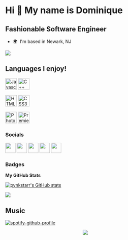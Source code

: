 Hi 👋 My name is Dominique
==========================

Fashionable Software Engineer
-----------------------------

* 🌍  I'm based in Newark, NJ

<a href="https://www.github.com/pynkstarr" target="_blank" rel="noreferrer"><img
src="https://img.shields.io/github/followers/pynkstarr?logo=github&style=for-the-badge&color=6366f1&labelColor=581c87" /></a>

<h2> Languages I enjoy!</h2>

<p align="left">
<a href="https://developer.mozilla.org/en-US/docs/Web/JavaScript" target="_blank" rel="noreferrer"><img src="https://raw.githubusercontent.com/danielcranney/readme-generator/main/public/icons/skills/javascript-colored.svg" width="36" height="36" alt="Javascript" /></a>
<a href="https://docs.microsoft.com/en-us/cpp/?view=msvc-170" target="_blank" rel="noreferrer"><img src="https://raw.githubusercontent.com/danielcranney/readme-generator/main/public/icons/skills/cplusplus-colored.svg" width="36" height="36" alt="C++" /></a>

<a href="https://developer.mozilla.org/en-US/docs/Glossary/HTML5" target="_blank" rel="noreferrer"><img src="https://raw.githubusercontent.com/danielcranney/readme-generator/main/public/icons/skills/html5-colored.svg" width="36" height="36" alt="HTML5" /></a>
<a href="https://www.w3.org/TR/CSS/#css" target="_blank" rel="noreferrer"><img src="https://raw.githubusercontent.com/danielcranney/readme-generator/main/public/icons/skills/css3-colored.svg" width="36" height="36" alt="CSS3" /></a>

<a href="https://www.adobe.com/uk/products/photoshop.html" target="_blank" rel="noreferrer"><img src="https://raw.githubusercontent.com/danielcranney/readme-generator/main/public/icons/skills/photoshop-colored.svg" width="36" height="36" alt="Photoshop" /></a>
<a href="https://www.adobe.com/uk/products/premiere.html" target="_blank" rel="noreferrer"><img src="https://raw.githubusercontent.com/danielcranney/readme-generator/main/public/icons/skills/premierepro-colored.svg" width="36" height="36" alt="Premiere Pro" /></a>
</p>

### Socials

<p align="left"> <a href="https://www.codepen.io/pynkstarr" target="_blank" rel="noreferrer"><img src="https://raw.githubusercontent.com/danielcranney/readme-generator/main/public/icons/socials/codepen.svg" width="32" height="32" /></a> <a href="https://www.github.com/pynkstarr" target="_blank" rel="noreferrer"><img src="https://raw.githubusercontent.com/danielcranney/readme-generator/main/public/icons/socials/github.svg" width="32" height="32" /></a> <a href="https://www.linkedin.com/in/dominique-murphy" target="_blank" rel="noreferrer"><img src="https://raw.githubusercontent.com/danielcranney/readme-generator/main/public/icons/socials/linkedin.svg" width="32" height="32" /></a> <a href="https://www.youtube.com/c/pynkstarr" target="_blank" rel="noreferrer"><img src="https://raw.githubusercontent.com/danielcranney/readme-generator/main/public/icons/socials/youtube.svg" width="32" height="32" /></a> <a href="https://www.twitch.tv/pynkstarr" target="_blank" rel="noreferrer"><img src="https://raw.githubusercontent.com/danielcranney/readme-generator/main/public/icons/socials/twitch.svg" width="32" height="32" /></a></p>

### Badges

<b>My GitHub Stats</b>

<a href="http://www.github.com/pynkstarr"><img src="https://github-readme-stats.vercel.app/api?username=pynkstarr&show_icons=true&hide=&count_private=true&title_color=ec4899&text_color=ffffff&icon_color=6366f1&bg_color=581c87&hide_border=true&show_icons=true" alt="pynkstarr's GitHub stats" /></a>

<a href="http://www.github.com/pynkstarr"><img src="https://github-readme-streak-stats.herokuapp.com/?user=pynkstarr&stroke=ffffff&background=581c87&ring=ec4899&fire=ec4899&currStreakNum=ffffff&currStreakLabel=ec4899&sideNums=ffffff&sideLabels=ffffff&dates=ffffff&hide_border=true" /></a>

<h2> Music </h2>

[![spotify-github-profile](https://spotify-github-profile.vercel.app/api/view?uid=pynkstarr&cover_image=true&theme=compact)](https://spotify-github-profile.vercel.app/api/view?uid=pynkstarr&redirect=true)

<div align="center">
<img src="https://komarev.com/ghpvc/?username=pynkstarr&&style=flat-square" align="center" />
</div>  
  


